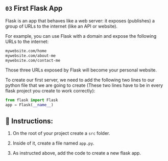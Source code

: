 ## `03` First Flask App

Flask is an app that behaves like a web server: it exposes (publishes) a group of URLs to the internet (like an API or website). 

For example, you can use Flask with a domain and expose the following URLs to the internet: 

```txt
mywebsite.com/home
mywebsite.com/about-me
mywebsite.com/contact-me
```

Those three URLs exposed by Flask will become your personal website.

To create our first server, we need to add the following two lines to our python file that we are going to create (These two lines have to be in every flask project you create to work correctly):

```python
from flask import Flask
app = Flask(__name__)
```
## 📝 Instructions:

1. On the root of your project create a `src` folder.  

2. Inside of it, create a file named `app.py`. 

3. As instructed above, add the code to create a new flask app.
